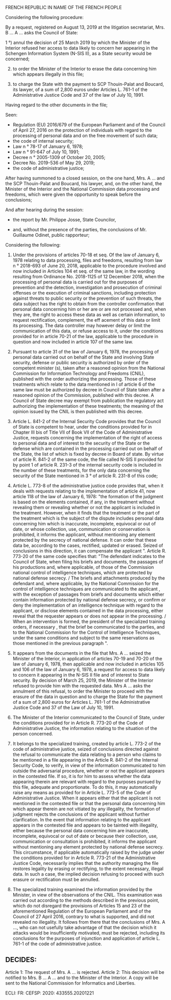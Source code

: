 FRENCH REPUBLIC
IN NAME OF THE FRENCH PEOPLE

Considering the following procedure:

By a request, registered on August 13, 2019 at the litigation secretariat, Mrs. B ... A ... asks the Council of State:

1 °) annul the decision of 25 March 2019 by which the Minister of the Interior refused her access to data likely to concern her appearing in the Schengen Information System (N-SIS II), as a State security would be concerned;

2) to order the Minister of the Interior to erase the data concerning him which appears illegally in this file;

3) to charge the State with the payment to SCP Thouin-Palat and Boucard, its lawyer, of a sum of 2,800 euros under Articles L. 761-1 of the Administrative Justice Code and 37 of the law of July 10, 1991.

Having regard to the other documents in the file;

Seen:

- Regulation (EU) 2016/679 of the European Parliament and of the Council of April 27, 2016 on the protection of individuals with regard to the processing of personal data and on the free movement of such data;
- the code of internal security;
- Law n ° 78-17 of January 6, 1978;
- Law n ° 91-647 of July 10, 1991;
- Decree n ° 2005-1309 of October 20, 2005;
- Decree No. 2019-536 of May 29, 2019;
- the code of administrative justice;

After having summoned to a closed session, on the one hand, Mrs. A ... and the SCP Thouin-Palat and Boucard, his lawyer, and, on the other hand, the Minister of the Interior and the National Commission data processing and freedoms, which were given the opportunity to speak before the conclusions;

And after hearing during the session:

- the report by Mr. Philippe Josse, State Councilor,

- and, without the presence of the parties, the conclusions of Mr. Guillaume Odinet, public rapporteur;

Considering the following:

1. Under the provisions of articles 70-18 et seq. Of the law of January 6, 1978 relating to data processing, files and freedoms, resulting from law n ° 2018-693 of June 20, 2018, applicable to the procedure involved and now included in Articles 104 et seq. of the same law, in the wording resulting from Ordinance No. 2018-1125 of 12 December 2018, when the processing of personal data is carried out for the purposes of prevention and the detection, investigation and prosecution of criminal offenses or the execution of criminal sanctions, including protection against threats to public security or the prevention of such threats, the data subject has the right to obtain from the controller confirmation that personal data concerning him or her are or are not processed and, when they are, the right to access these data as well as certain information, to request rectification, complement, the eff acement of this data or limit its processing. The data controller may however delay or limit the communication of this data, or refuse access to it, under the conditions provided for in article 70-21 of the law, applicable to the procedure in question and now included in article 107 of the same law.

2. Pursuant to article 31 of the law of January 6, 1978, the processing of personal data carried out on behalf of the State and involving State security, defense or public security is authorized by order of the competent minister (s), taken after a reasoned opinion from the National Commission for Information Technology and Freedoms (CNIL), published with the order authorizing the processing. Those of these treatments which relate to the data mentioned in I of article 6 of the same law must be authorized by decree in Council of State taken after a reasoned opinion of the Commission, published with this decree. A Council of State decree may exempt from publication the regulatory act authorizing the implementation of these treatments; the meaning of the opinion issued by the CNIL is then published with this decree.

3. Article L. 841-2 of the Internal Security Code provides that the Council of State is competent to hear, under the conditions provided for in Chapter III bis of Title VII of Book VII of the Code of Administrative Justice, requests concerning the implementation of the right of access to personal data and of interest to the security of the State or the defense which are contained in the processing carried out on behalf of the State, the list of which is fixed by decree in Board of state. By virtue of article R. 841-2 of the same code, the file called N-SIS II provided for by point 1 of article R. 231-3 of the internal security code is included in the number of these treatments, for the only data concerning the security of the State mentioned in 3 ° of article R. 231-8 of this code;

4. Article L. 773-8 of the administrative justice code provides that, when it deals with requests relating to the implementation of article 41, now article 118 of the law of January 6, 1978: "the formation of the judgment is based on the elements contained, if any, in the treatment without revealing them or revealing whether or not the applicant is included in the treatment. However, when it finds that the treatment or the part of the treatment which is the subject of the dispute includes personal data concerning him which is inaccurate, incomplete, equivocal or out of date, or whose collection, use, communication or conservation is prohibited, it informs the applicant, without mentioning any element protected by the secrecy of national defense. It can order that these data be, according to the cases, rectified, updated or erased. Seized of conclusions in this direction, it can compensate the applicant ". Article R. 773-20 of the same code specifies that: "The defendant indicates to the Council of State, when filing his briefs and documents, the passages of his productions and, where applicable, of those of the Commission national control of intelligence techniques, which are protected by national defense secrecy. / The briefs and attachments produced by the defendant and, where applicable, by the National Commission for the control of intelligence techniques are communicated to the applicant , with the exception of passages from briefs and documents which either contain information protected by national defense secrecy, or confirm or deny the implementation of an intelligence technique with regard to the applicant, or disclose elements contained in the data processing, either reveal that the requester appears or does not appear in the processing. / When an intervention is formed, the president of the specialized training orders, if necessary , that the brief be communicated to the parties, and to the National Commission for the Control of Intelligence Techniques, under the same conditions and subject to the same reservations as those mentioned in the previous paragraph ".

5. It appears from the documents in the file that Mrs. A ... seized the Minister of the Interior, in application of articles 70-19 and 70-20 of the law of January 6, 1978, then applicable and now included in articles 105 and 106 of the law of January 6, 1978, a request for access to data likely to concern it appearing in the N-SIS II file and of interest to State security. By decision of March 25, 2019, the Minister of the Interior refused to provide him with the requested data. Mrs A ... asks the annulment of this refusal, to order the Minister to proceed with the erasure of the data in question and to charge the State for the payment of a sum of 2,800 euros for Articles L. 761-1 of the Administrative Justice Code and 37 of the Law of July 10, 1991.

6. The Minister of the Interior communicated to the Council of State, under the conditions provided for in Article R. 773-20 of the Code of Administrative Justice, the information relating to the situation of the person concerned.

7. It belongs to the specialized training, created by article L. 773-2 of the code of administrative justice, seized of conclusions directed against the refusal to communicate the data relating to a person who claims to be mentioned in a file appearing in the Article R. 841-2 of the Internal Security Code, to verify, in view of the information communicated to him outside the adversarial procedure, whether or not the applicant appears in the contested file. If so, it is for him to assess whether the data appearing therein are relevant with regard to the purposes pursued by this file, adequate and proportionate. To do this, it may automatically raise any means as provided for in Article L. 773-5 of the Code of Administrative Justice. When it appears either that the applicant is not mentioned in the contested file or that the personal data concerning him which appear therein are not vitiated by any illegality, the formation of judgment rejects the conclusions of the applicant without further clarification. In the event that information relating to the applicant appears in the contested file and appears to be tainted with illegality, either because the personal data concerning him are inaccurate, incomplete, equivocal or out of date or because their collection, use, communication or consultation is prohibited, it informs the applicant without mentioning any element protected by national defense secrecy. This circumstance, if applicable automatically raised by the judge under the conditions provided for in Article R. 773-21 of the Administrative Justice Code, necessarily implies that the authority managing the file restores legality by erasing or rectifying, to the extent necessary, illegal data. In such a case, the implied decision refusing to proceed with such erasure or rectification must be annulled.

8. The specialized training examined the information provided by the Minister, in view of the observations of the CNIL. This examination was carried out according to the methods described in the previous point, which do not disregard the provisions of Articles 15 and 23 of the aforementioned Regulation of the European Parliament and of the Council of 27 April 2016, contrary to what is supported, and did not revealed no illegality. It follows from there that the conclusions of Mrs. A ..., who can not usefully take advantage of that the decision which it attacks would be insufficiently motivated, must be rejected, including its conclusions for the purposes of injunction and application of article L. 761-1 of the code of administrative justice.

DECIDES:
--------------

Article 1: The request of Mrs. A ... is rejected.
Article 2: This decision will be notified to Mrs. B ... A ... and to the Minister of the Interior.
A copy will be sent to the National Commission for Informatics and Liberties.

ECLI: FR: CEFSP: 2020: 433555.20201221
